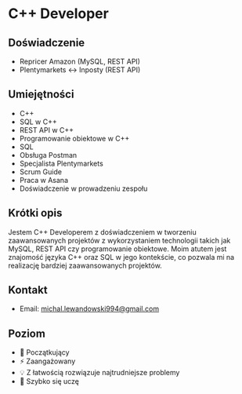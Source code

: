 # C++ Developer 

## Doświadczenie 
- Repricer Amazon (MySQL, REST API)
- Plentymarkets <-> Inposty (REST API)

## Umiejętności
- C++ 
- SQL w C++ 
- REST API w C++ 
- Programowanie obiektowe w C++ 
- SQL 
- Obsługa Postman 
- Specjalista Plentymarkets
- Scrum Guide 
- Praca w Asana 
- Doświadczenie w prowadzeniu zespołu 

## Krótki opis 
Jestem C++ Developerem z doświadczeniem w tworzeniu zaawansowanych projektów z wykorzystaniem technologii takich jak MySQL, REST API czy programowanie obiektowe. Moim atutem jest znajomość języka C++ oraz SQL w jego kontekście, co pozwala mi na realizację bardziej zaawansowanych projektów. 

## Kontakt
- Email: michal.lewandowski994@gmail.com

## Poziom
- :beginner: Początkujący 
- :zap: Zaangażowany 
- :bulb: Z łatwością rozwiązuje najtrudniejsze problemy 
- :rocket: Szybko się uczę

